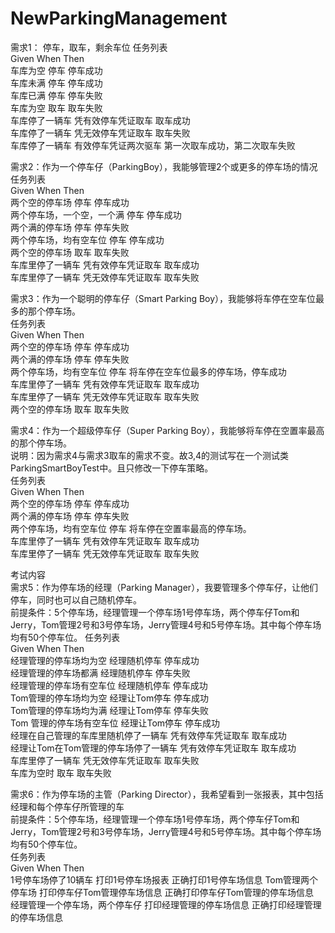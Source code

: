 NewParkingManagement
====================
需求1： 停车，取车，剩余车位 
任务列表	
Given  	When			Then	
车库为空	停车			停车成功        
车库未满	停车			停车成功        
车库已满	停车			停车失败        
车库为空	取车			取车失败        
车库停了一辆车	凭有效停车凭证取车	取车成功        
车库停了一辆车	凭无效停车凭证取车	取车失败        
车库停了一辆车	有效停车凭证两次驱车	第一次取车成功，第二次取车失败   

需求2：作为一个停车仔（ParkingBoy），我能够管理2个或更多的停车场的情况
任务列表		  	
Given				When			Then			
两个空的停车场			停车			停车成功	
两个停车场，一个空，一个满	停车			停车成功		
两个满的停车场			停车			停车失败	
两个停车场，均有空车位		停车			停车成功	
两个空的停车场			取车			取车失败	
车库里停了一辆车	凭有效停车凭证取车		取车成功	
车库里停了一辆车	凭无效停车凭证取车		取车失败	
	
需求3：作为一个聪明的停车仔（Smart Parking Boy），我能够将车停在空车位最多的那个停车场。	
任务列表		
Given			When			Then		
两个空的停车场		停车			停车成功	
两个满的停车场		停车			停车失败	
两个停车场，均有空车位	停车			将车停在空车位最多的停车场，停车成功	
车库里停了一辆车	凭有效停车凭证取车	取车成功	
车库里停了一辆车	凭无效停车凭证取车	取车失败	
两个空的停车场		取车			取车失败	

需求4：作为一个超级停车仔（Super Parking Boy），我能够将车停在空置率最高的那个停车场。		
说明：因为需求4与需求3取车的需求不变。故3,4的测试写在一个测试类ParkingSmartBoyTest中。且只修改一下停车策略。		 
任务列表		
Given			When			Then		
两个空的停车场	       	停车			停车成功	
两个满的停车场		停车			停车失败	
两个停车场，均有空车位	停车			将车停在空置率最高的停车场。	
车库里停了一辆车	凭有效停车凭证取车	取车成功	
车库里停了一辆车	凭无效停车凭证取车	取车失败	
	
考试内容		
需求5：作为停车场的经理（Parking Manager），我要管理多个停车仔，让他们停车，同时也可以自己随机停车。		
前提条件：5个停车场，经理管理一个停车场1号停车场，两个停车仔Tom和Jerry，Tom管理2号和3号停车场，Jerry管理4号和5号停车场。其中每个停车场均有50个停车位。	
任务列表		
Given				       	    When			Then		
经理管理的停车场均为空			    经理随机停车		停车成功	
经理管理的停车场都满			    经理随机停车		停车失败	
经理管理的停车场有空车位		    经理随机停车		停车成功	
Tom管理的停车场均为空			    经理让Tom停车		停车成功	
Tom管理的停车场均为满		            经理让Tom停车		停车失败	
Tom 管理的停车场有空车位		    经理让Tom停车		停车成功	
经理在自己管理的车库里随机停了一辆车	    凭有效停车凭证取车	        取车成功	
经理让Tom在Tom管理的停车场停了一辆车	    凭有效停车凭证取车	        取车成功	
车库里停了一辆车			    凭无效停车凭证取车	        取车失败	
车库为空时				    取车			取车失败	
	
需求6：作为停车场的主管（Parking Director），我希望看到一张报表，其中包括经理和每个停车仔所管理的车		
前提条件：5个停车场，经理管理一个停车场1号停车场，两个停车仔Tom和Jerry，Tom管理2号和3号停车场，Jerry管理4号和5号停车场。其中每个停车场均有50个停车位。		
任务列表	
Given	 				When				Then		
1号停车场停了10辆车			打印1号停车场报表		正确打印1号停车场信息	
Tom管理两个停车场			打印停车仔Tom管理停车场信息	正确打印停车仔Tom管理的停车场信息	
经理管理一个停车场，两个停车仔		打印经理管理的停车场信息	正确打印经理管理的停车场信息	

